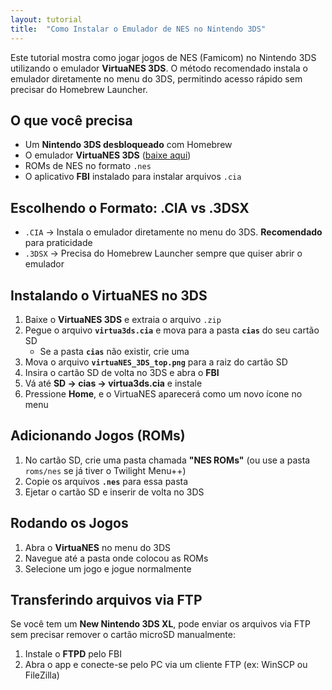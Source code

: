 ```yaml
---
layout: tutorial
title:  "Como Instalar o Emulador de NES no Nintendo 3DS"
---
```


Este tutorial mostra como jogar jogos de NES (Famicom) no Nintendo 3DS utilizando o emulador **VirtuaNES 3DS**. O método recomendado instala o emulador diretamente no menu do 3DS, permitindo acesso rápido sem precisar do Homebrew Launcher.

## O que você precisa  
- Um **Nintendo 3DS desbloqueado** com Homebrew  
- O emulador **VirtuaNES 3DS** ([baixe aqui](https://github.com/bubble2k16/emus3ds/releases))  
- ROMs de NES no formato `.nes`  
- O aplicativo **FBI** instalado para instalar arquivos `.cia`  

## Escolhendo o Formato: .CIA vs .3DSX  
- `.CIA` → Instala o emulador diretamente no menu do 3DS. **Recomendado** para praticidade  
- `.3DSX` → Precisa do Homebrew Launcher sempre que quiser abrir o emulador  

## Instalando o VirtuaNES no 3DS  
1. Baixe o **VirtuaNES 3DS** e extraia o arquivo `.zip`  
2. Pegue o arquivo **`virtua3ds.cia`** e mova para a pasta **`cias`** do seu cartão SD  
   - Se a pasta **`cias`** não existir, crie uma  
3. Mova o arquivo **`virtuaNES_3DS_top.png`** para a raiz do cartão SD  
4. Insira o cartão SD de volta no 3DS e abra o **FBI**  
5. Vá até **SD → cias → virtua3ds.cia** e instale  
6. Pressione **Home**, e o VirtuaNES aparecerá como um novo ícone no menu  

## Adicionando Jogos (ROMs)  
1. No cartão SD, crie uma pasta chamada **"NES ROMs"** (ou use a pasta `roms/nes` se já tiver o Twilight Menu++)  
2. Copie os arquivos **`.nes`** para essa pasta  
3. Ejetar o cartão SD e inserir de volta no 3DS  

## Rodando os Jogos  
1. Abra o **VirtuaNES** no menu do 3DS  
2. Navegue até a pasta onde colocou as ROMs  
3. Selecione um jogo e jogue normalmente  

## Transferindo arquivos via FTP  
Se você tem um **New Nintendo 3DS XL**, pode enviar os arquivos via FTP sem precisar remover o cartão microSD manualmente:  
1. Instale o **FTPD** pelo FBI  
2. Abra o app e conecte-se pelo PC via um cliente FTP (ex: WinSCP ou FileZilla)